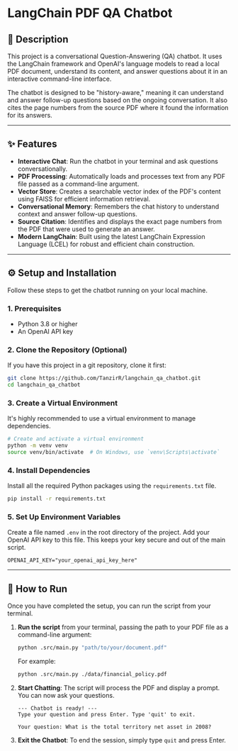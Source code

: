 # LangChain PDF QA Chatbot

## 📝 Description

This project is a conversational Question-Answering (QA) chatbot. It uses the LangChain framework and OpenAI's language models to read a local PDF document, understand its content, and answer questions about it in an interactive command-line interface.

The chatbot is designed to be "history-aware," meaning it can understand and answer follow-up questions based on the ongoing conversation. It also cites the page numbers from the source PDF where it found the information for its answers.

---

## ✨ Features

* **Interactive Chat**: Run the chatbot in your terminal and ask questions conversationally.
* **PDF Processing**: Automatically loads and processes text from any PDF file passed as a command-line argument.
* **Vector Store**: Creates a searchable vector index of the PDF's content using FAISS for efficient information retrieval.
* **Conversational Memory**: Remembers the chat history to understand context and answer follow-up questions.
* **Source Citation**: Identifies and displays the exact page numbers from the PDF that were used to generate an answer.
* **Modern LangChain**: Built using the latest LangChain Expression Language (LCEL) for robust and efficient chain construction.

---

## ⚙️ Setup and Installation

Follow these steps to get the chatbot running on your local machine.

### 1. Prerequisites

* Python 3.8 or higher
* An OpenAI API key

### 2. Clone the Repository (Optional)

If you have this project in a git repository, clone it first:

```bash
git clone https://github.com/TanzirR/langchain_qa_chatbot.git
cd langchain_qa_chatbot
```

### 3. Create a Virtual Environment

It's highly recommended to use a virtual environment to manage dependencies.

```bash
# Create and activate a virtual environment
python -m venv venv
source venv/bin/activate  # On Windows, use `venv\Scripts\activate`
```

### 4. Install Dependencies

Install all the required Python packages using the `requirements.txt` file.

```bash
pip install -r requirements.txt
```

### 5. Set Up Environment Variables

Create a file named `.env` in the root directory of the project. Add your OpenAI API key to this file. This keeps your key secure and out of the main script.

```
OPENAI_API_KEY="your_openai_api_key_here"
```

---

## 🚀 How to Run

Once you have completed the setup, you can run the script from your terminal.

1.  **Run the script** from your terminal, passing the path to your PDF file as a command-line argument:

    ```bash
    python .src/main.py "path/to/your/document.pdf"
    ```

    For example:

    ```bash
    python .src/main.py ./data/financial_policy.pdf
    ```

2.  **Start Chatting**: The script will process the PDF and display a prompt. You can now ask your questions.

    ```
    --- Chatbot is ready! ---
    Type your question and press Enter. Type 'quit' to exit.

    Your question: What is the total territory net asset in 2008?
    ```

4.  **Exit the Chatbot**: To end the session, simply type `quit` and press Enter.
